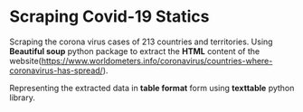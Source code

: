<h1>Scraping Covid-19 Statics</h1>

Scraping the corona virus cases of 213 countries and territories.
Using <b>Beautiful soup</b> python package to extract the <b>HTML</b> content of the website(https://www.worldometers.info/coronavirus/countries-where-coronavirus-has-spread/).

Representing the extracted data in <b>table format</b> form using <b>texttable</b> python library.
